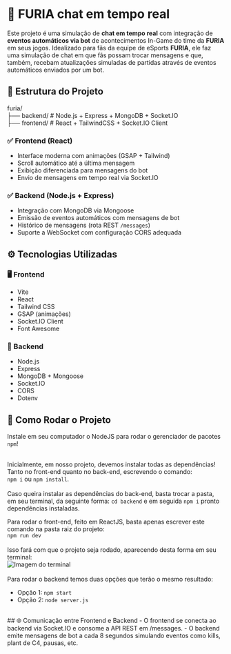 # 🤖 FURIA chat em tempo real

Este projeto é uma simulação de **chat em tempo real** com integração de **eventos automáticos via bot** de acontecimentos In-Game do time da **FURIA** em seus jogos. Idealizado para fãs da equipe de eSports **FURIA**, ele faz uma simulação de chat em que fãs possam trocar mensagens e que, também, recebam atualizações simuladas de partidas através de eventos automáticos enviados por um bot.



## 📁 Estrutura do Projeto
furia/ 
<br>├── backend/ # Node.js + Express + MongoDB + Socket.IO 
<br>├── frontend/ # React + TailwindCSS + Socket.IO Client

### ✅ Frontend (React)
- Interface moderna com animações (GSAP + Tailwind)
- Scroll automático até a última mensagem
- Exibição diferenciada para mensagens do bot
- Envio de mensagens em tempo real via Socket.IO

### ✅ Backend (Node.js + Express)
- Integração com MongoDB via Mongoose
- Emissão de eventos automáticos com mensagens de bot
- Histórico de mensagens (rota REST `/messages`)
- Suporte a WebSocket com configuração CORS adequada


## ⚙️ Tecnologias Utilizadas

### 🖥️ Frontend
- Vite
- React
- Tailwind CSS
- GSAP (animações)
- Socket.IO Client
- Font Awesome

### 🧠 Backend
- Node.js
- Express
- MongoDB + Mongoose
- Socket.IO
- CORS
- Dotenv

## 🔧 Como Rodar o Projeto

Instale em seu computador o NodeJS para rodar o gerenciador de pacotes `npm`!<br><br>

Inicialmente, em nosso projeto, devemos instalar todas as dependências! Tanto no front-end quanto no back-end, escrevendo o comando: <br>
`npm i` ou `npm install`. 
<br><br>Caso queira instalar as dependências do back-end, basta trocar a pasta, em seu terminal, da seguinte forma: `cd backend` e em seguida `npm i` pronto dependências instaladas.

Para rodar o front-end, feito em ReactJS, basta apenas escrever este comando na pasta raiz do projeto: <br>
```npm run dev``` 
<br><br>Isso fará com que o projeto seja rodado, aparecendo desta forma em seu terminal: 
<br>
![Imagem do terminal](./src/assets/imgs/terminal.png)
<br><br>
Para rodar o backend temos duas opções que terão o mesmo resultado:<br>
- Opção 1: `npm start`
- Opção 2: `node server.js`
<br>
## 🌐 Comunicação entre Frontend e Backend
- O frontend se conecta ao backend via Socket.IO e consome a API REST em /messages.
- O backend emite mensagens de bot a cada 8 segundos simulando eventos como kills, plant de C4, pausas, etc.
